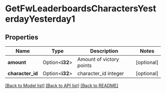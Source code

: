 # GetFwLeaderboardsCharactersYesterdayYesterday1

## Properties

Name | Type | Description | Notes
------------ | ------------- | ------------- | -------------
**amount** | Option<**i32**> | Amount of victory points | [optional]
**character_id** | Option<**i32**> | character_id integer | [optional]

[[Back to Model list]](../README.md#documentation-for-models) [[Back to API list]](../README.md#documentation-for-api-endpoints) [[Back to README]](../README.md)


